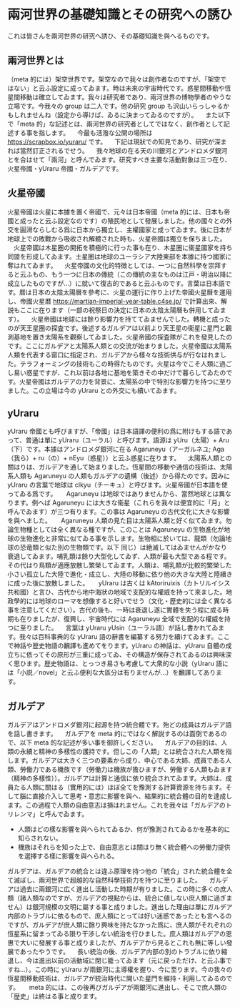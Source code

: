 # 兩河世界の基礎知識とその研究への誘ひ

これは皆さんを兩河世界の研究へ誘ひ、その基礎知識を與へるものです。

## 兩河世界とは

（meta 的には）架空世界です。架空なので我々は創作者なのですが、「架空ではない」と云ふ設定に成ってゐます。時は未來の宇宙時代です。惑星間移動や恆星間移動は確立してゐます。我々は研究者であり、兩河世界の博物學者のやうな立場です。今我々の group は二人です。他の研究 group も沢山いらっしゃるかもしれませんね（設定から導けば、ゐるに決まってゐるのですが）。
　また以下で「meta 的」な記述とは、兩河世界の研究者としてではなく、創作者として記述する事を指します。
　今最も活潑な公開の場所は https://scrapbox.io/yuraru/ です。
　下記は現狀での知見であり、研究が深まれば當然訂正されるでせう。
　我々地球の在る天の川銀河とアンドロメダ銀河とを合はせて「兩河」と呼んでゐます。研究すべき主要な活動對象は三つ在り、火星帝國・yUraru 帝國・ガルデアです。

## 火星帝國

火星帝國は火星に本據を置く帝國で、元々は日本帝國（meta 的には、日本も帝國と成ったと云ふ設定なのです）の殖民地として發展しました。他の國々との外交を圓滑ならしむる爲に日本から獨立し、主權國家と成ってゐます。後に日本が地球上での敗戰から吸收され解體された時も、火星帝國は獨立を保ちました。
　火星帝國は木星圈の開拓を積極的に行った事も在り、木星圈に衞星國家を持ち同盟を形成してゐます。土星圈は地球のユーラシア大陸東部を本據に持つ國家に奪はれてゐます。
　火星帝國の文化的特徴としては、一つに自然科學を崇拜すると云ふもの、もう一つに日本の傳統（この傳統の主なものは江戸・明治以降に成立したものですが…）に就いて復古的であると云ふものです。言葉は日本語です。暦は日本の太陰太陽曆を參考に、火星の運行に作り上げた帝國火星曆を運用し、帝國火星暦 https://martian-imperial-year-table.c4se.jp/ で計算出來、解説もここに在ります（一部の祝祭日の決定に日本の太陰太陽曆も併用してゐます）。
　火星帝國は地球には餘り影響力を持ててゐませんでした。轉機と成ったのが天王星圈の探査です。後述するガルデアは以前より天王星の衞星に星門と觀測基地を置き太陽系を觀察してゐました。火星帝國の探査隊がこれを發見したのです。ここにガルデアと太陽系人類との交流が始まりました。火星帝國は太陽系人類を代表する窗口に指定され、ガルデアから樣々な技術供与が行なはれました。テラフォーミングの技術もこの時得たものです。火星は今でこそ人類に過ごし易い惑星ですが、これ以前は各地に基地を築きその中だけで暮らしてゐたのです。火星帝國はガルデアの力を背景に、太陽系の中で特別な影響力を持つに至りました。この立場は今の yUraru との外交にも續いてゐます。

## yUraru

yUraru 帝國とも呼びますが、「帝國」は日本語譯の便利の爲に附けもする語であって、普通は單に yUraru（ユーラル）と呼びます。語源は yUru（太陽）+ Aru（下）です。本據はアンドロメダ銀河に在る Agaruneyu（アーガルネユ; Aga（我ら）+ ru（の）+ nEyu（惑星））と云ふ惑星に在ります。
　太陽系人類との關はりは、ガルデアを通して始まりました。恆星間の移動や通信の技術は、太陽系人類も Agaruneyu の人類もガルデアの遺構（後述）から得たのです。因みに yUraru の言葉で地球は cIkyu（チーキュ）と呼びます。火星帝國が日本語を使ってゐる爲です。
　 Agaruneyu は地球ではありませんから、當然地球とは異なります。例へば Agaruneyu には大きな衞星（これらを我々は便宜的に「月」と呼んでゐます）が三つ有ります。この事は Agaruneyu の古代文化に大きな影響を與へました。
　 Agaruneyu 人類の見た目は太陽系人類と好く似てゐます。勿論生物種としては全く異なる種ですが、このことは Agaruneyu の生物進化が地球の生物進化と非常に似てゐる事を示します。生物相に於いては、龍類（勿論地球の恐竜類と似た別の生物類です。以下 同じ）は絶滅してはゐませんがかなり衰退してゐます。哺乳類は餘り大型化してゐず、人類が最も大型である程です。その代はり鳥類が適應放散し繁榮してゐます。人類は、哺乳類が比較的繁榮した小さい孤立した大陸で進化・成立し、大陸の移動に依り他の大きな大陸と陸續きに成った後に放散しました。
　 yUraru は古くは kAtoriruixis（カトリルイシス共和國）と言ひ、古代から地中海狀の地域で支配的な權威を持って來ました。地政學的には地球のローマを想像すると好いでせう（文化・歴史的には全く異なる事を注意してください）。古代の後も、一時は衰退し遂に實體を失う程に成る時期も在りましたが、復興し、宇宙時代には Agaruneyu 全域で支配的な權威を持つに至りました。
　言葉は yUraru yUsin（ユーラル語）が話し書かれてゐます。我々は百科事典的な yUraru 語の辭書を編纂する努力を續けてゐます。ここで神話や歴史物語の飜譯も進めてをります。yUraru の神話は、yUraru 自體の成立ちに依ってその原形が三重に成ってゐ、その構造が保存されてゐるのは興味深く思ひます。歴史物語は、とっつき易さも考慮して大衆的な小説（yUraru 語には「小説／novel」と云ふ便利な大區分は有りませんが…）を飜譯してあります。

## ガルデア

ガルデアはアンドロメダ銀河に起源を持つ統合體です。殆どの成員はガルデア語を話し書きます。
　ガルデアを meta 的にではなく解説するのは面倒であるので、以下 meta 的な記述が多い事を御許しください。
　ガルデアの目的は、人類の永續と精神の多樣性の護持です。但しこの「人類」とは統合された人類を指します。ガルデアは大きく三つの要素から成り、中心である大姉、成員である人類、勞働力である機族です（勞働力は機族が擔ひますが、勞働する人類もゐます（精神の多樣性））。ガルデアは計算と通信に依り統合されてゐます。大姉は、成員たる人類に關はる（實用的には）ほぼ全てを豫測する計算資源を持ちます。そして腦に直接介入して思考・意志に影響を與へ、結果的に統合體の目的を達成します。この過程で人類の自由意志は損はれません。これを我々は「ガルデアのトリレンマ」と呼んでゐます。

- 人類はどの樣な影響を與へられてゐるか、何が豫測されてゐるかを基本的に知らされない。
- 機族はそれらを知った上で、自由意志とは關はり無く統合體への勞働力提供を選擇する樣に影響を與へられる。

ガルデアは、ガルデアの統合とは違ふ原理を持つ他の「統合」された統合體を全て滅ぼし、兩河世界で超越的な自然科學技術力を持つに至りました。
　ガルデアは過去に兩銀河に広く進出し活動した時期が有りました。この時に多くの庶人類（諸人類なのですが、ガルデアの視點からは、統合に値しない庶人類に過ぎません）は銀河規模の文明に屬する事と成りました。進出した理由は單にガルデア内部のトラブルに依るもので、庶人類にとっては好い迷惑であったとも言へるのですが、ガルデアが庶人類に餘り興味を持たなかった爲に、庶人類がそれぞれの恆星系に留まってゐる限り干渉しない統治を行ひました。庶人類はガルデアの恩惠で大いに發展する事と成りましたが、ガルデアから見るとこれも無に等しい發展であったやうです。
　長い統治の後、ガルデア内部の別のトラブルに依り縮退し、今は進出以前の活動域に閉じ籠ってゐます（元に戻っただけ、と云ふ事ですね…）。この時に yUraru が兩銀河に主導權を握り、今に至ります。今の我々の恆星間移動技術は、ガルデアが統治時代に開いた星門を維持・利用してゐるのです。
　 meta 的には、この後再びガルデアが兩銀河に進出し、そこで庶人類の「歴史」は終はる事と成ります。
